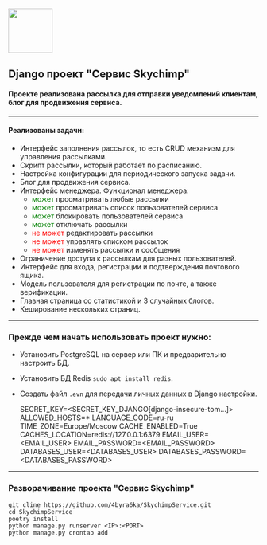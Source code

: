 # <img src="https://notion-emojis.s3-us-west-2.amazonaws.com/prod/svg-twitter/1f412.svg" width="89"/>

## Django проект "Сервис Skychimp"

#### Проекте реализована рассылка для отправки уведомлений клиентам, блог для продвижения сервиса.
***
#### Реализованы задачи:
* Интерфейс заполнения рассылок, то есть CRUD механизм для управления рассылками.
* Скрипт рассылки, который работает по расписанию.
* Настройка конфигурации для периодического запуска задачи.
* Блог для продвижения сервиса.
* Интерфейс менеджера. Функционал менеджера:
  * <span style="color : green">может</span> просматривать любые рассылки
  * <span style="color : green">может</span> просматривать список пользователей сервиса
  * <span style="color : green">может</span> блокировать пользователей сервиса
  * <span style="color : green">может</span> отключать рассылки
  * <span style="color : red">не может</span> редактировать рассылки
  * <span style="color : red">не может</span> управлять списком рассылок
  * <span style="color : red">не может</span> изменять рассылки и сообщения
* Ограничение доступа к рассылкам для разных пользователей.
* Интерфейс для входа, регистрации и подтверждения почтового ящика.
* Модель пользователя для регистрации по почте, а также верификации.
* Главная страница со статистикой и 3 случайных блогов.
* Кеширование нескольких страниц.
***
### Прежде чем начать использовать проект нужно:
* Установить PostgreSQL на сервер или ПК и предварительно настроить БД.
* Установить БД Redis `sudo apt install redis`.
* Создать файл `.evn` для передачи личных данных в Django настройки.

    
    SECRET_KEY=<SECRET_KEY_DJANGO[django-insecure-tom...]>
    ALLOWED_HOSTS=*
    LANGUAGE_CODE=ru-ru
    TIME_ZONE=Europe/Moscow
    CACHE_ENABLED=True
    CACHES_LOCATION=redis://127.0.0.1:6379
    EMAIL_USER=<EMAIL_USER>
    EMAIL_PASSWORD=<EMAIL_PASSWORD>
    DATABASES_USER=<DATABASES_USER>
    DATABASES_PASSWORD=<DATABASES_PASSWORD>

***
### Разворачивание проекта "Сервис Skychimp"
    git cline https://github.com/4byra6ka/SkychimpService.git
    cd SkychimpService
    poetry install
    python manage.py runserver <IP>:<PORT>
    python manage.py crontab add
